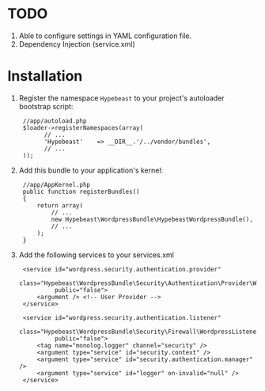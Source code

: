 TODO
====

1. Able to configure settings in YAML configuration file.
2. Dependency Injection (service.xml)



Installation
============

1. Register the namespace `Hypebeast` to your project's autoloader bootstrap script:

        //app/autoload.php
        $loader->registerNamespaces(array(
              // ...
              'Hypebeast'    => __DIR__.'/../vendor/bundles',
              // ...
        ));

2. Add this bundle to your application's kernel:

        //app/AppKernel.php
        public function registerBundles()
        {
            return array(
                // ...
                new Hypebeast\WordpressBundle\HypebeastWordpressBundle(),
                // ...
            );
        }

3. Add the following services to your services.xml

        <service id="wordpress.security.authentication.provider" 
                 class="Hypebeast\WordpressBundle\Security\Authentication\Provider\WordpressProvider" 
                 public="false">
            <argument /> <!-- User Provider -->
        </service>

        <service id="wordpress.security.authentication.listener" 
                 class="Hypebeast\WordpressBundle\Security\Firewall\WordpressListener" 
                 public="false">
            <tag name="monolog.logger" channel="security" />
            <argument type="service" id="security.context" />
            <argument type="service" id="security.authentication.manager" />
            <argument type="service" id="logger" on-invalid="null" />
        </service>